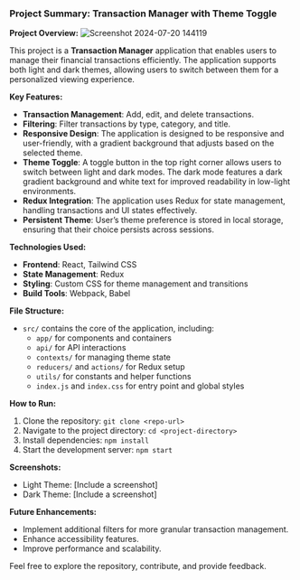 ### Project Summary: Transaction Manager with Theme Toggle



**Project Overview:**
![Screenshot 2024-07-20 144119](https://github.com/user-attachments/assets/34ae84d0-a774-4f3c-8e2f-ad21867794ae)

This project is a **Transaction Manager** application that enables users to manage their financial transactions efficiently. The application supports both light and dark themes, allowing users to switch between them for a personalized viewing experience. 

**Key Features:**
- **Transaction Management**: Add, edit, and delete transactions.
- **Filtering**: Filter transactions by type, category, and title.
- **Responsive Design**: The application is designed to be responsive and user-friendly, with a gradient background that adjusts based on the selected theme.
- **Theme Toggle**: A toggle button in the top right corner allows users to switch between light and dark modes. The dark mode features a dark gradient background and white text for improved readability in low-light environments.
- **Redux Integration**: The application uses Redux for state management, handling transactions and UI states effectively.
- **Persistent Theme**: User’s theme preference is stored in local storage, ensuring that their choice persists across sessions.

**Technologies Used:**
- **Frontend**: React, Tailwind CSS
- **State Management**: Redux
- **Styling**: Custom CSS for theme management and transitions
- **Build Tools**: Webpack, Babel

**File Structure:**
- `src/` contains the core of the application, including:
  - `app/` for components and containers
  - `api/` for API interactions
  - `contexts/` for managing theme state
  - `reducers/` and `actions/` for Redux setup
  - `utils/` for constants and helper functions
  - `index.js` and `index.css` for entry point and global styles

**How to Run:**
1. Clone the repository: `git clone <repo-url>`
2. Navigate to the project directory: `cd <project-directory>`
3. Install dependencies: `npm install`
4. Start the development server: `npm start`

**Screenshots:**
- Light Theme: [Include a screenshot]
- Dark Theme: [Include a screenshot]

**Future Enhancements:**
- Implement additional filters for more granular transaction management.
- Enhance accessibility features.
- Improve performance and scalability.

Feel free to explore the repository, contribute, and provide feedback.

